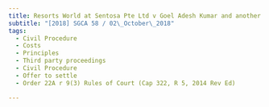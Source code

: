 ```yaml
---
title: Resorts World at Sentosa Pte Ltd v Goel Adesh Kumar and another appeal 
subtitle: "[2018] SGCA 58 / 02\_October\_2018"
tags:
  - Civil Procedure
  - Costs
  - Principles
  - Third party proceedings
  - Civil Procedure
  - Offer to settle
  - Order 22A r 9(3) Rules of Court (Cap 322, R 5, 2014 Rev Ed)

---
```


